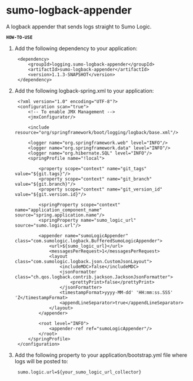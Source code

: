 sumo-logback-appender
===================

A logback appender that sends logs straight to Sumo Logic.

**`HOW-TO-USE`**

1. Add the following dependency to your application:

        <dependency>
            <groupId>logging.sumo-logback-appender</groupId>
            <artifactId>sumo-logback-appender</artifactId>
            <version>1.1.3-SNAPSHOT</version>
        </dependency>
        
2. Add the following logback-spring.xml to your application:

        <?xml version="1.0" encoding="UTF-8"?>
        <configuration scan="true">
            <!-- To enable JMX Management -->
            <jmxConfigurator/>
        
            <include resource="org/springframework/boot/logging/logback/base.xml"/>
        
            <logger name="org.springframework.web" level="INFO"/>
            <logger name="org.springframework.data" level="INFO"/>
            <logger name="org.hibernate.SQL" level="INFO"/>
            <springProfile name="!local">
        
                <property scope="context" name="git_tags" value="${git.tags}"/>
                <property scope="context" name="git_branch" value="${git.branch}"/>
                <property scope="context" name="git_version_id" value="${git.version.id}"/>
        
                <springProperty scope="context" name="application_component_name" source="spring.application.name"/>
                <springProperty name="sumo_logic_url" source="sumo.logic.url"/>
        
                <appender name="sumoLogicAppender" class="com.sumologic.logback.BufferedSumoLogicAppender">
                    <url>${sumo_logic_url}</url>
                    <messagesPerRequest>1</messagesPerRequest>
                    <layout class="com.sumologic.logback.json.CustomJsonLayout">
                        <includeMDC>false</includeMDC>
                        <jsonFormatter class="ch.qos.logback.contrib.jackson.JacksonJsonFormatter">
                            <prettyPrint>false</prettyPrint>
                        </jsonFormatter>
                        <timestampFormat>yyyy-MM-dd' 'HH:mm:ss.SSS' 'Z</timestampFormat>
                        <appendLineSeparator>true</appendLineSeparator>
                    </layout>
                </appender>
        
                <root level="INFO">
                    <appender-ref ref="sumoLogicAppender"/>
                </root>
            </springProfile>
        </configuration>

3. Add the following property to your application/bootstrap.yml file where logs will be posted to:

        sumo.logic.url=${your_sumo_logic_url_collector}